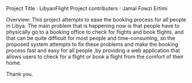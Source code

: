 Project Title : LibyanFlight
Project contributers : Jamal Fowzi Ertimi

Overview:
This project attempts to ease the booking process for all people in Libya. The main problem that is happening now is that people have to physically go to a booking office to check for flights and book flights, and that can be quite difficult for most people and time-consuming, so the proposed system attempts to fix these problems and make the booking process fast and easy for all people ,by providing a web application that allows users to check for a flight or book a flight from the comfort of their home.

Thank you.
